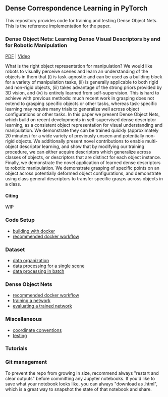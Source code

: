 ## Dense Correspondence Learning in PyTorch
 This repository provides code for training and testing Dense Object Nets. This is the reference implementation for the paper.
 
### Dense Object Nets: Learning Dense Visual Descriptors by and for Robotic Manipulation
[PDF](broken) | [Video](https://youtu.be/rUk85st9QNE)

What is the right object representation for manipulation? We would like robots to visually perceive scenes and learn an understanding of the objects in them that (i) is task-agnostic and can be used as a building block for a variety of manipulation tasks, (ii) is generally applicable to both rigid and non-rigid objects, (iii) takes advantage of the strong priors provided by 3D vision, and (iv) is entirely learned from self-supervision.  This is hard to achieve with previous methods: much recent work in grasping does not extend to grasping specific objects or other tasks, whereas task-specific learning may require many trials to generalize well across object configurations or other tasks.  In this paper we present Dense Object Nets, which build on recent developments in self-supervised dense descriptor learning, as a consistent object representation for visual understanding and manipulation. We demonstrate they can be trained quickly (approximately 20 minutes) for a wide variety of previously unseen and potentially non-rigid objects.  We additionally present novel contributions to enable multi-object descriptor learning, and show that by modifying our training procedure, we can either acquire descriptors which generalize across classes of objects, or descriptors that are distinct for each object instance. Finally, we demonstrate the novel application of learned dense descriptors to robotic manipulation. We demonstrate grasping of specific points on an object across potentially deformed object configurations, and demonstrate using class general descriptors to transfer specific grasps across objects in a class. 

#### Citing
WIP

  
### Code Setup

- [building with docker](doc/docker_build_instructions.md)
- [recommended docker workflow ](doc/recommended_workflow.md)


### Dataset

- [data organization](doc/data_organization.md)
- [data processing for a single scene](doc/data_processing_single_scene.md)
- [data processing in batch](doc/data_processing_batch.md)


### Dense Object Nets
- [recommended docker workflow ](doc/recommended_workflow.md)
- [training a network](doc/training.md)
- [evaluating a trained network](doc/dcn_evaluation.md)


### Miscellaneous
- [coordinate conventions](doc/coordinate_conventions.md)
- [testing](doc/testing.md)

### Tutorials

### Git management

To prevent the repo from growing in size, recommend always "restart and clear outputs" before committing any Jupyter notebooks.  If you'd like to save what your notebook looks like, you can always "download as .html", which is a great way to snapshot the state of that notebook and share.
